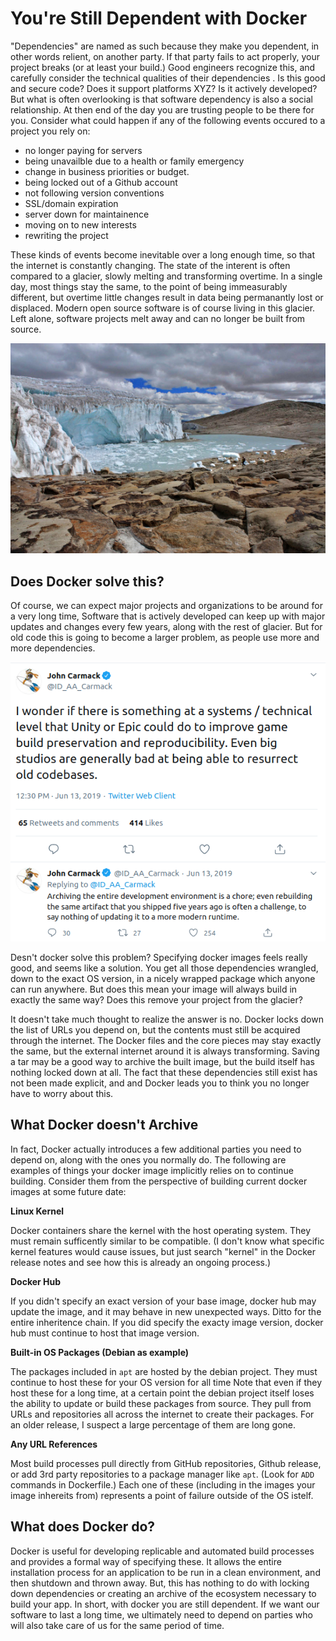 # You're Still Dependent with Docker

"Dependencies" are named as such because they make you dependent, in other words
relient, on another party.
If that party fails to act properly, your project breaks (or at least your build.)
Good engineers recognize this, and carefully consider the technical qualities of their dependencies
. Is this good and secure code? Does it support platforms XYZ? Is it actively developed?
But what is often overlooking is that software dependency is also a social 
relationship. At then end of the day you are trusting people to be there for you.
Consider what could happen if any of the following events occured to a project you rely on:
- no longer paying for servers
- being unavailble due to a health or family emergency
- change in business priorities or budget.
- being locked out of a Github account
- not following version conventions
- SSL/domain expiration
- server down for maintainence
- moving on to new interests
- rewriting the project


These kinds of events become inevitable over a long enough time, so that the internet is constantly changing.
The state of the interent is often compared to a glacier, slowly melting and transforming overtime.
In a single day, most things stay the same, to the point of being immeasurably different, but overtime little changes result in data being permanantly lost or displaced.
Modern open source software is of course living in this glacier.
Left alone, software projects melt away and can no longer be built from source.

[![glacier](glacier.jpg)][1]

## Does Docker solve this?

Of course, we can expect major projects and organizations to be around for a very long time,
Software that is actively developed can keep up with major updates and changes every few years, along with the rest of glacier. But for old code this is going to become a larger problem, as people use more and more dependencies.

![john carmack tweet](john.png)

Desn't docker solve this problem?
Specifying docker images feels really good, and seems like a solution.
You get all those dependencies wrangled, down to the exact OS version, in a nicely wrapped package which anyone can run anywhere.
But does this mean your image will always build in exactly the same way?
Does this remove your project from the glacier?

It doesn't take much thought to realize the answer is no.
Docker locks down the list of URLs you depend on, but the contents must still be acquired through the internet.
The Docker files and the core pieces may stay exactly the same, but the external internet around it is always transforming.
Saving a tar may be a good way to archive the built image, but the build itself has nothing locked down at all.
The fact that these dependencies still exist has not been made explicit, and and Docker leads you to think you no longer have to worry about this.

## What Docker doesn't Archive

In fact, Docker actually introduces a few additional parties you need to depend on, along with the ones you normally do.
The following are examples of things your docker image implicitly relies on to continue building.
Consider them from the perspective of building current docker images at some future date:

**Linux Kernel**

Docker containers share the kernel with the host operating system. They must remain sufficently similar to be compatible.
(I don't know what specific kernel features would cause issues, but just search "kernel" in the Docker release notes and see how this is already an ongoing process.)

**Docker Hub**

If you didn't specify an exact version of your base image, docker hub may update the image, and it may behave
in new unexpected ways. Ditto for the entire inheritence chain.
If you did specify the exacty image version, docker hub must continue to host that image version.

**Built-in OS Packages (Debian as example)**

The packages included in `apt` are hosted by the debian project.
They must continue to host these for your OS version for all time
Note that even if they host these for a long time, at a certain point the debian project itself loses the ability to update or build these packages from source.
They pull from URLs and repositories all across the internet to create their packages.
For an older release, I suspect a large percentage of them are long gone.

**Any URL References**

Most build processes pull directly from GitHub repositories, Github release, or add 3rd party repositories to a package manager like `apt`.
(Look for `ADD` commands in Dockerfile.)
Each one of these (including in the images your image inhereits from) represents a point of failure outside of the OS istelf.

## What does Docker do?

Docker is useful for developing replicable and automated build processes and provides a formal way of specifying these.
It allows the entire installation process for an application to be run in a clean environment, and then
shutdown and thrown away. But, this has nothing to do with locking down dependencies or creating an archive of the ecosystem necessary to build your app. In short, with docker you are still dependent.
If we want our software to last a long time, we ultimately need to depend on parties who will also take care of us for the same period of time.

[1]: https://commons.wikimedia.org/wiki/File:Quelccaya_Glacier.jpg
